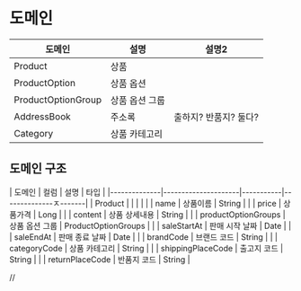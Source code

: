 # 도메인

| 도메인                | 설명                  | 설명2             |
|--------------------|---------------------|-----------------|
| Product            | 상품                  |                 |
| ProductOption      | 상품 옵션               |                 |
| ProductOptionGroup | 상품 옵션 그룹            |                 |
| AddressBook        | 주소록                 | 출하지? 반품지? 둘다?   |
| Category           | 상품 카테고리             |                 |

## 도메인 구조
| 도메인          | 컬럼                  | 설명        | 타입                  |
|--------------|---------------------|-----------|--------------ㅈ-------|
| Product      |                     |           |                     |
|              | name                | 상품이름      | String              |
|              | price               | 상품가격      | Long                |
|              | content             | 상품 상세내용   | String              |
|              | productOptionGroups | 상품 옵션 그룹  | ProductOptionGroups |
|              | saleStartAt         | 판매 시작 날짜  | Date                |
|              | saleEndAt           | 판매 종료 날짜  | Date                |
|              | brandCode               | 브랜드 코드       | String          |
|              | categoryCode            | 상품 카테고리   | String     |
|              | shippingPlaceCode   | 출고지 코드    | String              |
|              | returnPlaceCode     | 반품지 코드    | String              |


//